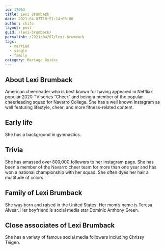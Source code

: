 ```yaml
---
id: 17063
title: Lexi Brumback
date: 2021-04-07T18:51:14+00:00
author: chito
layout: post
guid: /lexi-brumback/
permalink: /2021/04/07/lexi-brumback  
tags:
  - married
  - single
  - family
category: Mariage Guides
---
```

<!--Content-->



## About Lexi Brumback


  American cheerleader who is best known for having appeared in Netflix&#8217;s popular 2020 TV series &#8220;Cheer&#8221; and being a member of the popular cheerleading squad for Navarro College. She has a well known Instagram as well featuring lifestyle, cheer, and more fitness-related content.

      
      
      
## Early life


  She has a background in gymnastics.

      
      
      
## Trivia


  She has amassed over 800,000 followers to her Instagram page. She has been a member of the Navarro cheer team for more than one year and has won a national championship with her squad. She often dyes her hair a multitude of colors.

      
      
      
## Family of Lexi Brumback


  She was born and raised in the United States. Her mom&#8217;s name is Teresa Alvear. Her boyfriend is social media star Dominic Anthony Green.

      
      
      
## Close associates of Lexi Brumback


  She has a variety of famous social media followers including Chrissy Teigen.


